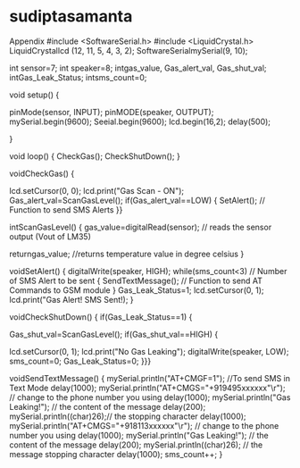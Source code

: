 # sudiptasamanta
Appendix
#include <SoftwareSerial.h>
#include <LiquidCrystal.h>
LiquidCrystallcd (12, 11, 5, 4, 3, 2);
SoftwareSerialmySerial(9, 10);

int sensor=7;
int speaker=8;
intgas_value, Gas_alert_val, Gas_shut_val;
intGas_Leak_Status;
intsms_count=0;

void setup()
{

pinMode(sensor, INPUT);
pinMODE(speaker, OUTPUT);
mySerial.begin(9600);
Seeial.begin(9600);
lcd.begin(16,2);
delay(500);

}

void loop()
{
CheckGas();
CheckShutDown();
}

voidCheckGas()
{

lcd.setCursor(0, 0);
lcd.print("Gas Scan - ON");
Gas_alert_val=ScanGasLevel();
if(Gas_alert_val==LOW)
{
SetAlert(); // Function to send SMS Alerts
}}

intScanGasLevel()
{
gas_value=digitalRead(sensor); // reads the sensor output (Vout of LM35)

returngas_value; //returns temperature value in degree celsius
}

voidSetAlert()
{
digitalWrite(speaker, HIGH);
while(sms_count<3) // Number of SMS Alert to be sent
{
SendTextMessage(); // Function to send AT Commands to GSM module
}
Gas_Leak_Status=1;
lcd.setCursor(0, 1);
lcd.print("Gas Alert! SMS Sent!);
}

voidCheckShutDown()
{
if(Gas_Leak_Status==1)
{

Gas_shut_val=ScanGasLevel();
if(Gas_shut_val==HIGH)
{

lcd.setCursor(0, 1);
lcd.print("No Gas Leaking");
digitalWrite(speaker, LOW);
sms_count=0;
Gas_Leak_Status=0;
}}}

voidSendTextMessage()
{
mySerial.println("AT+CMGF=1"); //To send SMS in Text Mode
delay(1000);
mySerial.println("AT+CMGS=\"+919495xxxxxx\"\r"); // change to the phone number you using
delay(1000);
mySerial.println("Gas Leaking!"); // the content of the message
delay(200);
mySerial.println((char)26);// the stopping character
delay(1000);
mySerial.println("AT+CMGS=\"+918113xxxxxx\"\r"); // change to the phone number you using
delay(1000);
mySerial.println("Gas Leaking!"); // the content of the message
delay(200);
mySerial.println((char)26); // the message stopping character
delay(1000);
sms_count++;
}
